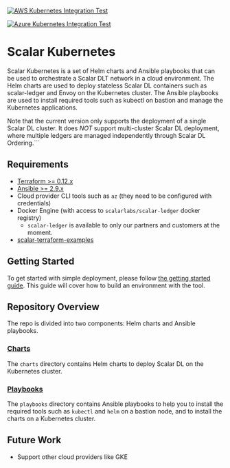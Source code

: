 [![AWS Kubernetes Integration Test](https://github.com/scalar-labs/scalar-terratest/workflows/Integration-test-with-terratest-for-AWS-Kubernetes/badge.svg?branch=master)](https://github.com/scalar-labs/scalar-terratest/actions)

[![Azure Kubernetes Integration Test](https://github.com/scalar-labs/scalar-terratest/workflows/Integration-test-with-terratest-for-Azure-Kubernetes/badge.svg?branch=master)](https://github.com/scalar-labs/scalar-terratest/actions)

# Scalar Kubernetes

Scalar Kubernetes is a set of Helm charts and Ansible playbooks that can be used to orchestrate a Scalar DLT network in a cloud environment. The Helm charts are used to deploy stateless Scalar DL containers such as scalar-ledger and Envoy on the Kubernetes cluster. The Ansible playbooks are used to install required tools such as kubectl on bastion and manage the Kubernetes applications.

Note that the current version only supports the deployment of a single Scalar DL cluster. It does *NOT* support multi-cluster Scalar DL deployment, where multiple ledgers are managed independently through Scalar DL Ordering.```


## Requirements

* [Terraform >= 0.12.x](https://www.terraform.io/downloads.html)
* [Ansible >= 2.9.x](https://docs.ansible.com/ansible/latest/installation_guide/intro_installation.html)
* Cloud provider CLI tools such as `az` (they need to be configured with credentials)
* Docker Engine (with access to `scalarlabs/scalar-ledger` docker registry)
  * `scalar-ledger` is available to only our partners and customers at the moment.
* [scalar-terraform-examples](https://github.com/scalar-labs/scalar-terraform-examples)

## Getting Started

To get started with simple deployment, please follow [the getting started guide](docs/GettingStarted.md). This guide will cover how to build an environment with the tool.

## Repository Overview

The repo is divided into two components: Helm charts and Ansible playbooks.

### [Charts](./charts)

The `charts` directory contains Helm charts to deploy Scalar DL on the Kubernetes cluster.

### [Playbooks](./playbooks)

The `playbooks` directory contains Ansible playbooks to help you to install the required tools such as `kubectl` and `helm` on a bastion node, and to install the charts on a Kubernetes cluster.


## Future Work

* Support other cloud providers like GKE
